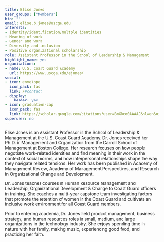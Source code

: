 ```yaml
---
title: Elise Jones
user_groups: ["Members"]
bio: ""
email: elise.b.jones@uscga.edu 
interests:
- Identity/identification/multple identities
- Meaning of work
- Gender and work
- Diversity and inclusion
- Positive organizational scholarship
role: Assistant Professor in the School of Leadership & Management 
highlight_name: yes
organizations:
- name: U.S. Coast Guard Academy
  url: https://www.uscga.edu/ejones/
social:
- icon: envelope
  icon_pack: fas
  link: /#contact
- display:
    header: yes
- icon: graduation-cap
  icon_pack: fas
  link: https://scholar.google.com/citations?user=BmGkco0AAAAJ&hl=en&oi=ao
superuser: no
---
```


Elise Jones is an Assistant Professor in the School of Leadership & Management at the U.S. Coast Guard Academy. Dr. Jones received her Ph.D. in Management and Organization from the Carroll School of Management at Boston College. Her research focuses on how people negotiate work-related identities and find meaning in their work in the context of social norms, and how interpersonal relationships shape the way they navigate related tensions. Her work has been published in Academy of Management Review, Academy of Management Perspectives, and Research in Organizational Change and Development.
 
Dr. Jones teaches courses in Human Resource Management and Leadership, Organizational Development & Change to Coast Guard officers in training. She coaches a multi-year capstone team investigating factors that promote the retention of women in the Coast Guard and cultivate an inclusive work environment for all Coast Guard members.
 
Prior to entering academia, Dr. Jones held product management, business strategy, and human resources roles in small, medium, and large organizations in the technology industry. She enjoys spending time in nature with her family, making music, experiencing good food, and practicing her faith.